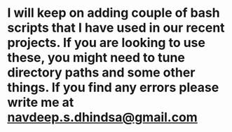 # I will keep on adding couple of bash scripts that I have used in our recent projects. If you are looking to use these, you might need to tune directory paths and some other things. If you find any errors please write me at navdeep.s.dhindsa@gmail.com
